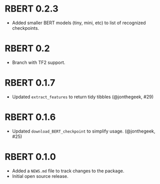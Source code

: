 # RBERT 0.2.3

* Added smaller BERT models (tiny, mini, etc) to list of recognized checkpoints.

# RBERT 0.2

* Branch with TF2 support.


# RBERT 0.1.7

* Updated `extract_features` to return tidy tibbles (@jonthegeek, #29)

# RBERT 0.1.6

* Updated `download_BERT_checkpoint` to simplify usage. (@jonthegeek, #25)

# RBERT 0.1.0

* Added a `NEWS.md` file to track changes to the package.
* Initial open source release.
